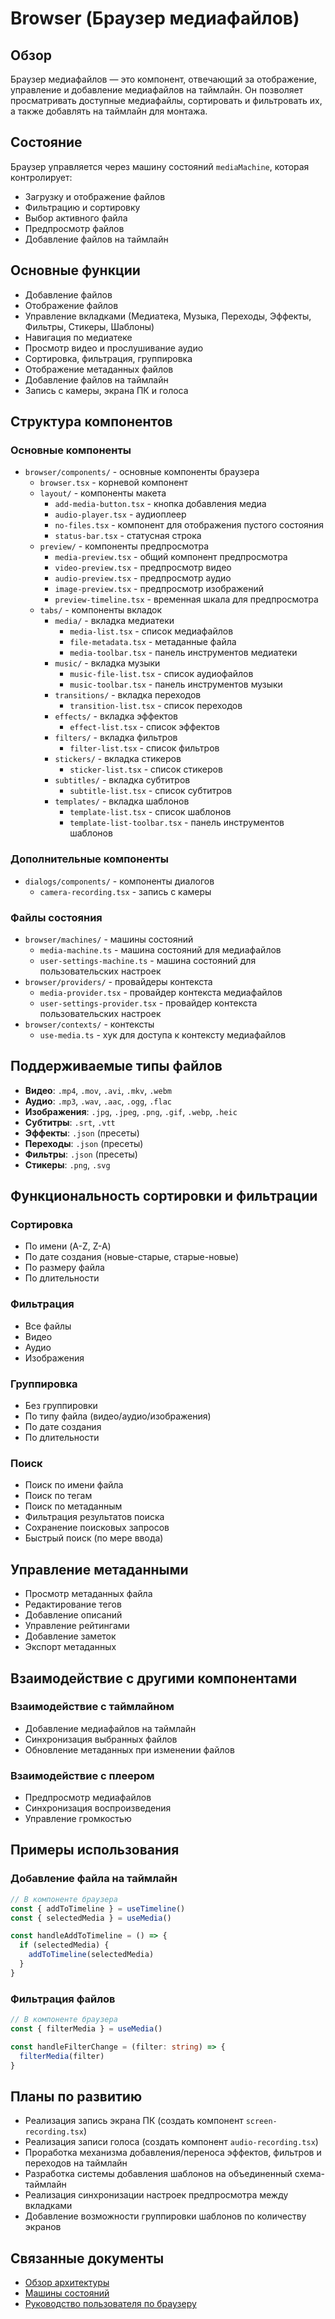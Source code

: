 # Browser (Браузер медиафайлов)

## Обзор

Браузер медиафайлов — это компонент, отвечающий за отображение, управление и добавление медиафайлов на таймлайн. Он позволяет просматривать доступные медиафайлы, сортировать и фильтровать их, а также добавлять на таймлайн для монтажа.

## Состояние

Браузер управляется через машину состояний `mediaMachine`, которая контролирует:

- Загрузку и отображение файлов
- Фильтрацию и сортировку
- Выбор активного файла
- Предпросмотр файлов
- Добавление файлов на таймлайн

## Основные функции

- Добавление файлов
- Отображение файлов
- Управление вкладками (Медиатека, Музыка, Переходы, Эффекты, Фильтры, Стикеры, Шаблоны)
- Навигация по медиатеке
- Просмотр видео и прослушивание аудио
- Сортировка, фильтрация, группировка
- Отображение метаданных файлов
- Добавление файлов на таймлайн
- Запись с камеры, экрана ПК и голоса

## Структура компонентов

### Основные компоненты

- `browser/components/` - основные компоненты браузера
  - `browser.tsx` - корневой компонент
  - `layout/` - компоненты макета
    - `add-media-button.tsx` - кнопка добавления медиа
    - `audio-player.tsx` - аудиоплеер
    - `no-files.tsx` - компонент для отображения пустого состояния
    - `status-bar.tsx` - статусная строка
  - `preview/` - компоненты предпросмотра
    - `media-preview.tsx` - общий компонент предпросмотра
    - `video-preview.tsx` - предпросмотр видео
    - `audio-preview.tsx` - предпросмотр аудио
    - `image-preview.tsx` - предпросмотр изображений
    - `preview-timeline.tsx` - временная шкала для предпросмотра
  - `tabs/` - компоненты вкладок
    - `media/` - вкладка медиатеки
      - `media-list.tsx` - список медиафайлов
      - `file-metadata.tsx` - метаданные файла
      - `media-toolbar.tsx` - панель инструментов медиатеки
    - `music/` - вкладка музыки
      - `music-file-list.tsx` - список аудиофайлов
      - `music-toolbar.tsx` - панель инструментов музыки
    - `transitions/` - вкладка переходов
      - `transition-list.tsx` - список переходов
    - `effects/` - вкладка эффектов
      - `effect-list.tsx` - список эффектов
    - `filters/` - вкладка фильтров
      - `filter-list.tsx` - список фильтров
    - `stickers/` - вкладка стикеров
      - `sticker-list.tsx` - список стикеров
    - `subtitles/` - вкладка субтитров
      - `subtitle-list.tsx` - список субтитров
    - `templates/` - вкладка шаблонов
      - `template-list.tsx` - список шаблонов
      - `template-list-toolbar.tsx` - панель инструментов шаблонов

### Дополнительные компоненты

- `dialogs/components/` - компоненты диалогов
  - `camera-recording.tsx` - запись с камеры

### Файлы состояния

- `browser/machines/` - машины состояний
  - `media-machine.ts` - машина состояний для медиафайлов
  - `user-settings-machine.ts` - машина состояний для пользовательских настроек
- `browser/providers/` - провайдеры контекста
  - `media-provider.tsx` - провайдер контекста медиафайлов
  - `user-settings-provider.tsx` - провайдер контекста пользовательских настроек
- `browser/contexts/` - контексты
  - `use-media.ts` - хук для доступа к контексту медиафайлов

## Поддерживаемые типы файлов

- **Видео**: `.mp4`, `.mov`, `.avi`, `.mkv`, `.webm`
- **Аудио**: `.mp3`, `.wav`, `.aac`, `.ogg`, `.flac`
- **Изображения**: `.jpg`, `.jpeg`, `.png`, `.gif`, `.webp`, `.heic`
- **Субтитры**: `.srt`, `.vtt`
- **Эффекты**: `.json` (пресеты)
- **Переходы**: `.json` (пресеты)
- **Фильтры**: `.json` (пресеты)
- **Стикеры**: `.png`, `.svg`

## Функциональность сортировки и фильтрации

### Сортировка

- По имени (A-Z, Z-A)
- По дате создания (новые-старые, старые-новые)
- По размеру файла
- По длительности

### Фильтрация

- Все файлы
- Видео
- Аудио
- Изображения

### Группировка

- Без группировки
- По типу файла (видео/аудио/изображения)
- По дате создания
- По длительности

### Поиск

- Поиск по имени файла
- Поиск по тегам
- Поиск по метаданным
- Фильтрация результатов поиска
- Сохранение поисковых запросов
- Быстрый поиск (по мере ввода)

## Управление метаданными

- Просмотр метаданных файла
- Редактирование тегов
- Добавление описаний
- Управление рейтингами
- Добавление заметок
- Экспорт метаданных

## Взаимодействие с другими компонентами

### Взаимодействие с таймлайном

- Добавление медиафайлов на таймлайн
- Синхронизация выбранных файлов
- Обновление метаданных при изменении файлов

### Взаимодействие с плеером

- Предпросмотр медиафайлов
- Синхронизация воспроизведения
- Управление громкостью

## Примеры использования

### Добавление файла на таймлайн

```typescript
// В компоненте браузера
const { addToTimeline } = useTimeline()
const { selectedMedia } = useMedia()

const handleAddToTimeline = () => {
  if (selectedMedia) {
    addToTimeline(selectedMedia)
  }
}
```

### Фильтрация файлов

```typescript
// В компоненте браузера
const { filterMedia } = useMedia()

const handleFilterChange = (filter: string) => {
  filterMedia(filter)
}
```

## Планы по развитию

- Реализация запись экрана ПК (создать компонент `screen-recording.tsx`)
- Реализация записи голоса (создать компонент `audio-recording.tsx`)
- Проработка механизма добавления/переноса эффектов, фильтров и переходов на таймлайн
- Разработка системы добавления шаблонов на объединенный схема-таймлайн
- Реализация синхронизации настроек предпросмотра между вкладками
- Добавление возможности группировки шаблонов по количеству экранов

## Связанные документы

- [Обзор архитектуры](../architecture/overview.md)
- [Машины состояний](../architecture/state-machines.md)
- [Руководство пользователя по браузеру](../user-guide/browser.md)
